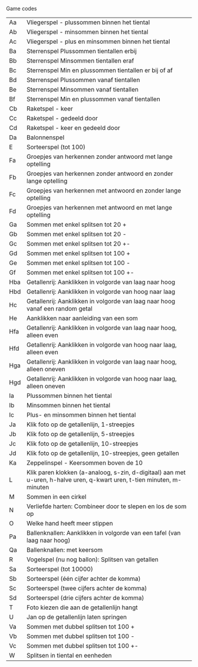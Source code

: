Game codes

<table>
<tr><td>Aa</td><td>Vliegerspel - plussommen binnen het tiental</td/></tr>
<tr><td>Ab</td><td>Vliegerspel - minsommen binnen het tiental</td/></tr>
<tr><td>Ac</td><td>Vliegerspel - plus en minsommen binnen het tiental</td/></tr>
<tr><td>Ba</td><td>Sterrenspel  Plussommen tientallen erbij</td/></tr>
<tr><td>Bb</td><td>Sterrenspel  Minsommen tientallen eraf</td/></tr>
<tr><td>Bc</td><td>Sterrenspel  Min en plussommen tientallen er bij of af</td/></tr>
<tr><td>Bd</td><td>Sterrenspel  Plussommen vanaf tientallen</td/></tr>
<tr><td>Be</td><td>Sterrenspel  Minsommen vanaf tientallen</td/></tr>
<tr><td>Bf</td><td>Sterrenspel  Min en plussommen vanaf tientallen</td/></tr>
<tr><td>Cb</td><td>Raketspel - keer</td/></tr>
<tr><td>Cc</td><td>Raketspel - gedeeld door</td/></tr>
<tr><td>Cd</td><td>Raketspel - keer en gedeeld door</td/></tr>
<tr><td>Da</td><td>Balonnenspel</td/></tr>
<tr><td>E</td><td>Sorteerspel (tot 100)</td/></tr>
<tr><td>Fa</td><td>Groepjes van herkennen zonder antwoord met lange optelling</td/></tr>
<tr><td>Fb</td><td>Groepjes van herkennen zonder antwoord en zonder lange optelling</td/></tr>
<tr><td>Fc</td><td>Groepjes van herkennen met antwoord en zonder lange optelling</td/></tr>
<tr><td>Fd</td><td>Groepjes van herkennen met antwoord en met lange optelling</td/></tr>
<tr><td>Ga</td><td>Sommen met enkel splitsen tot 20 +</td></tr>
<tr><td>Gb</td><td>Sommen met enkel splitsen tot 20 -</td></tr>
<tr><td>Gc</td><td>Sommen met enkel splitsen tot 20 +-</td></tr>
<tr><td>Gd</td><td>Sommen met enkel splitsen tot 100 +</td></tr>
<tr><td>Ge</td><td>Sommen met enkel splitsen tot 100 -</td></tr>
<tr><td>Gf</td><td>Sommen met enkel splitsen tot 100 +-</td></tr>
<tr><td>Hba</td><td>Getallenrij: Aanklikken in volgorde van laag naar hoog</td></tr>
<tr><td>Hbd</td><td>Getallenrij: Aanklikken in volgorde van hoog naar laag</td></tr>
<tr><td>Hc</td><td>Getallenrij: Aanklikken in volgorde van laag naar hoog vanaf een random getal</td></tr>
<tr><td>He</td><td>Aanklikken naar aanleiding van een som</td></tr>
<tr><td>Hfa</td><td>Getallenrij: Aanklikken in volgorde van laag naar hoog, alleen even</td></tr>
<tr><td>Hfd</td><td>Getallenrij: Aanklikken in volgorde van hoog naar laag, alleen even</td></tr>
<tr><td>Hga</td><td>Getallenrij: Aanklikken in volgorde van laag naar hoog, alleen oneven</td></tr>
<tr><td>Hgd</td><td>Getallenrij: Aanklikken in volgorde van hoog naar laag, alleen oneven</td></tr>
<tr><td>Ia</td><td>Plussommen binnen het tiental</td></tr>
<tr><td>Ib</td><td>Minsommen binnen het tiental</td></tr>
<tr><td>Ic</td><td>Plus- en minsommen binnen het tiental</td></tr>
<tr><td>Ja</td><td>Klik foto op de getallenlijn, 1-streepjes</td></tr>
<tr><td>Jb</td><td>Klik foto op de getallenlijn, 5-streepjes</td></tr>
<tr><td>Jc</td><td>Klik foto op de getallenlijn, 10-streepjes</td></tr>
<tr><td>Jd</td><td>Klik foto op de getallenlijn, 10-streepjes, geen getallen</td></tr>
<tr><td>Ka</td><td>Zeppelinspel - Keersommen boven de 10 </td></tr>
<tr><td>L</td><td>Klik paren klokken (a-analoog, s-zin, d-digitaal) aan met u-uren, h-halve uren, q-kwart uren, t-tien minuten, m-minuten</td></tr>
<tr><td>M</td><td>Sommen in een cirkel</td></tr>
<tr><td>N</td><td>Verliefde harten: Combineer door te slepen en los de som op</td></tr>
<tr><td>O</td><td>Welke hand heeft meer stippen</td></tr>
<tr><td>Pa</td><td>Ballenknallen: Aanklikken in volgorde van een tafel (van laag naar hoog)</td></tr>
<tr><td>Qa</td><td>Ballenknallen: met keersom</td></tr>
<tr><td>R</td><td>Vogelspel (nu nog ballon): Splitsen van getallen</td></tr>
<tr><td>Sa</td><td>Sorteerspel (tot 10000)</td/></tr>
<tr><td>Sb</td><td>Sorteerspel (één cijfer achter de komma)</td/></tr>
<tr><td>Sc</td><td>Sorteerspel (twee cijfers achter de komma)</td/></tr>
<tr><td>Sd</td><td>Sorteerspel (drie cijfers achter de komma)</td/></tr>
<tr><td>T</td><td>Foto kiezen die aan de getallenlijn hangt</td/></tr>
<tr><td>U</td><td>Jan op de getallenlijn laten springen</td/></tr>
<tr><td>Va</td><td>Sommen met dubbel splitsen tot 100 +</td></tr>
<tr><td>Vb</td><td>Sommen met dubbel splitsen tot 100 -</td></tr>
<tr><td>Vc</td><td>Sommen met dubbel splitsen tot 100 +-</td></tr>
<tr><td>W</td><td>Splitsen in tiental en eenheden</td></tr>
</table>

